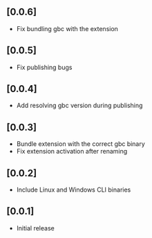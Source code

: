 ## [0.0.6]

- Fix bundling gbc with the extension

## [0.0.5]

- Fix publishing bugs

## [0.0.4]

- Add resolving gbc version during publishing

## [0.0.3]

- Bundle extension with the correct gbc binary
- Fix extension activation after renaming

## [0.0.2]

- Include Linux and Windows CLI binaries

## [0.0.1]

- Initial release
